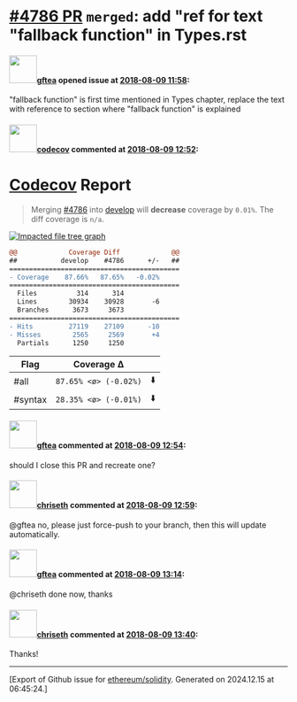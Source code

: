 # [\#4786 PR](https://github.com/ethereum/solidity/pull/4786) `merged`: add "ref for text "fallback function" in Types.rst

#### <img src="https://avatars.githubusercontent.com/u/1705787?u=0831b50dce0e68efe6a462a2e18eaaf81d9486ea&v=4" width="50">[gftea](https://github.com/gftea) opened issue at [2018-08-09 11:58](https://github.com/ethereum/solidity/pull/4786):

"fallback function" is first time mentioned in Types chapter, replace the text with reference to section where "fallback function" is explained

#### <img src="https://avatars.githubusercontent.com/in/254?v=4" width="50">[codecov](https://github.com/apps/codecov) commented at [2018-08-09 12:52](https://github.com/ethereum/solidity/pull/4786#issuecomment-411746507):

# [Codecov](https://codecov.io/gh/ethereum/solidity/pull/4786?src=pr&el=h1) Report
> Merging [#4786](https://codecov.io/gh/ethereum/solidity/pull/4786?src=pr&el=desc) into [develop](https://codecov.io/gh/ethereum/solidity/commit/1f21136737bb5a9129cfb40f331fbc6e9d3036a2?src=pr&el=desc) will **decrease** coverage by `0.01%`.
> The diff coverage is `n/a`.

[![Impacted file tree graph](https://codecov.io/gh/ethereum/solidity/pull/4786/graphs/tree.svg?height=150&width=650&token=87PGzVEwU0&src=pr)](https://codecov.io/gh/ethereum/solidity/pull/4786?src=pr&el=tree)

```diff
@@             Coverage Diff             @@
##           develop    #4786      +/-   ##
===========================================
- Coverage    87.66%   87.65%   -0.02%     
===========================================
  Files          314      314              
  Lines        30934    30928       -6     
  Branches      3673     3673              
===========================================
- Hits         27119    27109      -10     
- Misses        2565     2569       +4     
  Partials      1250     1250
```

| Flag | Coverage Δ | |
|---|---|---|
| #all | `87.65% <ø> (-0.02%)` | :arrow_down: |
| #syntax | `28.35% <ø> (-0.01%)` | :arrow_down: |

#### <img src="https://avatars.githubusercontent.com/u/1705787?u=0831b50dce0e68efe6a462a2e18eaaf81d9486ea&v=4" width="50">[gftea](https://github.com/gftea) commented at [2018-08-09 12:54](https://github.com/ethereum/solidity/pull/4786#issuecomment-411747314):

should I close this PR and recreate one?

#### <img src="https://avatars.githubusercontent.com/u/9073706?v=4" width="50">[chriseth](https://github.com/chriseth) commented at [2018-08-09 12:59](https://github.com/ethereum/solidity/pull/4786#issuecomment-411748759):

@gftea no, please just force-push to your branch, then this will update automatically.

#### <img src="https://avatars.githubusercontent.com/u/1705787?u=0831b50dce0e68efe6a462a2e18eaaf81d9486ea&v=4" width="50">[gftea](https://github.com/gftea) commented at [2018-08-09 13:14](https://github.com/ethereum/solidity/pull/4786#issuecomment-411753171):

@chriseth done now, thanks

#### <img src="https://avatars.githubusercontent.com/u/9073706?v=4" width="50">[chriseth](https://github.com/chriseth) commented at [2018-08-09 13:40](https://github.com/ethereum/solidity/pull/4786#issuecomment-411760991):

Thanks!


-------------------------------------------------------------------------------



[Export of Github issue for [ethereum/solidity](https://github.com/ethereum/solidity). Generated on 2024.12.15 at 06:45:24.]
